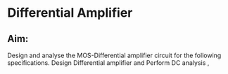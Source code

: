 # Differential Amplifier
## Aim:
  Design and analyse the MOS-Differential amplifier circuit for the following specifications.
Design Differential amplifier and Perform DC analysis , 

